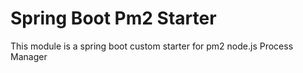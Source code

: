 # Spring Boot Pm2 Starter

This module is a spring boot custom starter for pm2 node.js Process Manager